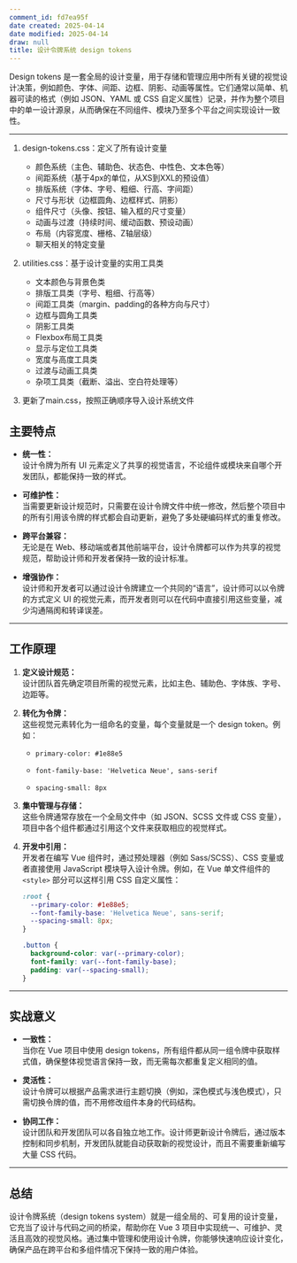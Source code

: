 ```yaml
---
comment_id: fd7ea95f
date created: 2025-04-14
date modified: 2025-04-14
draw: null
title: 设计令牌系统 design tokens
---
```

Design tokens 是一套全局的设计变量，用于存储和管理应用中所有关键的视觉设计决策，例如颜色、字体、间距、边框、阴影、动画等属性。它们通常以简单、机器可读的格式（例如 JSON、YAML 或 CSS 自定义属性）记录，并作为整个项目中的单一设计源泉，从而确保在不同组件、模块乃至多个平台之间实现设计一致性。

---
1. design-tokens.css：定义了所有设计变量

	- 颜色系统（主色、辅助色、状态色、中性色、文本色等）
	- 间距系统（基于4px的单位，从XS到XXL的预设值）
	- 排版系统（字体、字号、粗细、行高、字间距）
	- 尺寸与形状（边框圆角、边框样式、阴影）
	- 组件尺寸（头像、按钮、输入框的尺寸变量）
	- 动画与过渡（持续时间、缓动函数、预设动画）
	- 布局（内容宽度、栅格、Z轴层级）
	- 聊天相关的特定变量

2. utilities.css：基于设计变量的实用工具类
	- 文本颜色与背景色类
	- 排版工具类（字号、粗细、行高等）
	- 间距工具类（margin、padding的各种方向与尺寸）
	- 边框与圆角工具类
	- 阴影工具类
	- Flexbox布局工具类
	- 显示与定位工具类
	- 宽度与高度工具类
	- 过渡与动画工具类
	- 杂项工具类（截断、溢出、空白符处理等）

3. 更新了main.css，按照正确顺序导入设计系统文件








## 主要特点

- **统一性：**  
    设计令牌为所有 UI 元素定义了共享的视觉语言，不论组件或模块来自哪个开发团队，都能保持一致的样式。
    
- **可维护性：**  
    当需要更新设计规范时，只需要在设计令牌文件中统一修改，然后整个项目中的所有引用该令牌的样式都会自动更新，避免了多处硬编码样式的重复修改。
    
- **跨平台兼容：**  
    无论是在 Web、移动端或者其他前端平台，设计令牌都可以作为共享的视觉规范，帮助设计师和开发者保持一致的设计标准。
    
- **增强协作：**  
    设计师和开发者可以通过设计令牌建立一个共同的“语言”，设计师可以以令牌的方式定义 UI 的视觉元素，而开发者则可以在代码中直接引用这些变量，减少沟通隔阂和转译误差。
    

---

## 工作原理

1. **定义设计规范：**  
    设计团队首先确定项目所需的视觉元素，比如主色、辅助色、字体族、字号、边距等。
    
2. **转化为令牌：**  
    这些视觉元素转化为一组命名的变量，每个变量就是一个 design token。例如：
    
    - `primary-color: #1e88e5`
        
    - `font-family-base: 'Helvetica Neue', sans-serif`
        
    - `spacing-small: 8px`
        
3. **集中管理与存储：**  
    这些令牌通常存放在一个全局文件中（如 JSON、SCSS 文件或 CSS 变量），项目中各个组件都通过引用这个文件来获取相应的视觉样式。
    
4. **开发中引用：**  
    开发者在编写 Vue 组件时，通过预处理器（例如 Sass/SCSS）、CSS 变量或者直接使用 JavaScript 模块导入设计令牌。例如，在 Vue 单文件组件的 `<style>` 部分可以这样引用 CSS 自定义属性：
    
    ```css
    :root {
      --primary-color: #1e88e5;
      --font-family-base: 'Helvetica Neue', sans-serif;
      --spacing-small: 8px;
    }
    
    .button {
      background-color: var(--primary-color);
      font-family: var(--font-family-base);
      padding: var(--spacing-small);
    }
    ```
    

---

## 实战意义

- **一致性：**  
    当你在 Vue 项目中使用 design tokens，所有组件都从同一组令牌中获取样式值，确保整体视觉语言保持一致，而无需每次都重复定义相同的值。
    
- **灵活性：**  
    设计令牌可以根据产品需求进行主题切换（例如，深色模式与浅色模式），只需切换令牌的值，而不用修改组件本身的代码结构。
    
- **协同工作：**  
    设计团队和开发团队可以各自独立地工作。设计师更新设计令牌后，通过版本控制和同步机制，开发团队就能自动获取新的视觉设计，而且不需要重新编写大量 CSS 代码。
    

---

## 总结

设计令牌系统（design tokens system）就是一组全局的、可复用的设计变量，它充当了设计与代码之间的桥梁，帮助你在 Vue 3 项目中实现统一、可维护、灵活且高效的视觉风格。通过集中管理和使用设计令牌，你能够快速响应设计变化，确保产品在跨平台和多组件情况下保持一致的用户体验。
